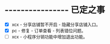 # ---------------- 已定之事

* [x] xcx - 分享店铺暂不开启 - 隐藏分享店铺入口。
* [x] pc - 修复 - 订单查看 - 列表错位问题。
* [ ] xcx - 小程序分销功能中增加退出功能。

